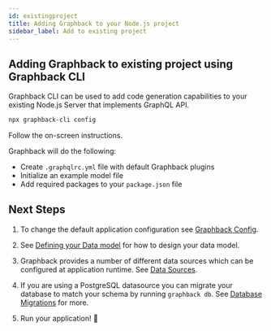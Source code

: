 ```yaml
---
id: existingproject
title: Adding Graphback to your Node.js project
sidebar_label: Add to existing project
---
```


## Adding Graphback to existing project using Graphback CLI

Graphback CLI can be used to add code generation capabilities to your existing Node.js Server that implements GraphQL API.

```bash
npx graphback-cli config
```

Follow the on-screen instructions.

Graphback will do the following:

- Create `.graphqlrc.yml` file with default Graphback plugins
- Initialize an example model file 
- Add required packages to your `package.json` file

## Next Steps

1. To change the default application configuration see [Graphback Config](./config.md).

2. See [Defining your Data model](./datamodel.md) for how to design your data model.

3. Graphback provides a number of different data sources which can be configured at application runtime. See [Data Sources](../db/datasources).

4. If you are using a PostgreSQL datasource you can migrate your database to match your schema by running `graphback db`. See [Database Migrations](../db/migrations.md) for more.

5. Run your application! 🚀